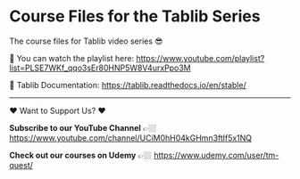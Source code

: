 # Course Files for the Tablib Series
The course files for Tablib video series 😎

🎥 You can watch the playlist here: https://www.youtube.com/playlist?list=PLSE7WKf_qqo3sEr80HNP5W8V4urxPpo3M

📖 Tablib Documentation: https://tablib.readthedocs.io/en/stable/

<hr>

❤️ Want to Support Us? ❤️ 

<b>Subscribe to our YouTube Channel</b> 👉🏼 https://www.youtube.com/channel/UCiM0hH04kGHmn3ftlf5x1NQ

<b>Check out our courses on Udemy</b> 👉🏼 https://www.udemy.com/user/tm-quest/
